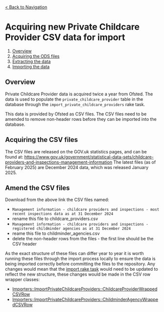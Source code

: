 [< Back to Navigation](../README.md)

# Acquiring new Private Childcare Provider CSV data for import

1. [Overview](#overview)
1. [Acquiring the ODS files](#acquiring-the-ods-files)
1. [Extracting the data](#extracting-the-data)
1. [Importing the data](../docs/importing_data.md#importing-private-childcare-provider-data)

## Overview

Private Childcare Provider data is acquired twice a year from Ofsted. The data is used to populate the `private_childcare_provider` table in the database through the `import_private_childcare_providers` rake task.

This data is provided by Ofsted as CSV files. The CSV files need to be amended to remove non-header rows before they can be imported into the database.

## Acquiring the CSV files

The CSV files are released on the GOV.uk statistics pages, and can be found at: https://www.gov.uk/government/statistical-data-sets/childcare-providers-and-inspections-management-information
The latest files (as of February 2025) are December 2024 data, which was released January 2025.

## Amend the CSV files

Download from the above link the CSV files named:
- `Management information - childcare providers and inspections - most recent inspections data as at 31 December 2024`
- rename this file to childcare_providers.csv
- `Management information - childcare providers and inspections - registered childminder agencies as at 31 December 2024`
- reame this file to childminder_agencies.csv
- delete the non-header rows from the files - the first line should be the CSV header

As the exact structure of these files can differ year to year it is worth running these files through the import process locally to ensure the data is being imported correctly before committing the files to the repository. Any changes would mean that the [import rake task](../lib/tasks/private_childcare_providers.rake) would need to be updated to reflect the new structure, these changes would be made in the CSV row wrapper classes:
- [Importers::ImportPrivateChildcareProviders::ChildcareProviderWrappedCSVRow](../app/services/importers/import_private_childcare_providers)
- [Importers::ImportPrivateChildcareProviders::ChildminderAgencyWrappedCSVRow](../app/services/importers/import_private_childcare_providers)
